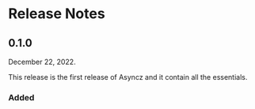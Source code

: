 # Release Notes

## 0.1.0

December 22, 2022.

This release is the first release of Asyncz and it contain all the essentials.

### Added

